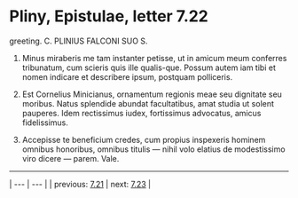 # Pliny, Epistulae, letter 7.22

greeting. C. PLINIUS FALCONI SUO S.



1. Minus miraberis me tam instanter petisse, ut in amicum meum conferres tribunatum, cum scieris quis ille qualis-que. Possum autem iam tibi et nomen indicare et describere ipsum, postquam polliceris.



2. Est Cornelius Minicianus, ornamentum regionis meae seu dignitate seu moribus. Natus splendide abundat facultatibus, amat studia ut solent pauperes. Idem rectissimus iudex, fortissimus advocatus, amicus fidelissimus.



3. Accepisse te beneficium credes, cum propius inspexeris hominem omnibus honoribus, omnibus titulis — nihil volo elatius de modestissimo viro dicere — parem. Vale.



---

| --- | --- |
| previous: [7.21](../7.21/) | next: [7.23](../7.23/) |